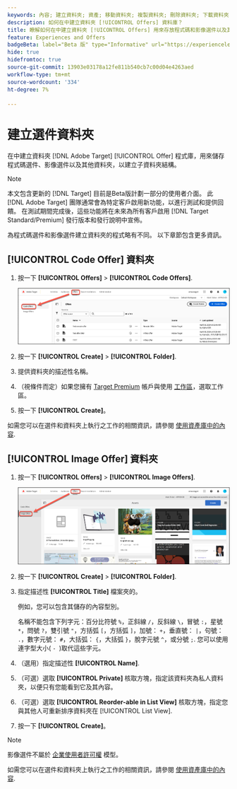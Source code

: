 ```yaml
---
keywords: 內容; 建立資料夾; 資產; 移動資料夾; 複製資料夾; 刪除資料夾; 下載資料夾; 資料夾
description: 如何在中建立資料夾 [!UICONTROL Offers] 資料庫？
title: 瞭解如何在中建立資料夾 [!UICONTROL Offers] 用來存放程式碼和影像選件以及其他資料夾的資料庫。
feature: Experiences and Offers
badgeBeta: label="Beta 版" type="Informative" url="https://experienceleague.adobe.com/docs/target/using/introduction/intro.html#beta newtab=true" tooltip=" [!DNL Adobe Target] 有哪些 Beta 版功能。"
hide: true
hidefromtoc: true
source-git-commit: 13903e03178a12fe811b540cb7c00d04e4263aed
workflow-type: tm+mt
source-wordcount: '334'
ht-degree: 7%

---
```


# 建立選件資料夾

在中建立資料夾 [!DNL Adobe Target] [!UICONTROL Offer] 程式庫，用來儲存程式碼選件、影像選件以及其他資料夾，以建立子資料夾結構。

>[!NOTE]
>
>本文包含更新的 [!DNL Target] 目前是Beta版計劃一部分的使用者介面。 此 [!DNL Adobe Target] 團隊通常會為特定客戶啟用新功能，以進行測試和提供回饋。 在測試期間完成後，這些功能將在未來為所有客戶啟用 [!DNL Target Standard/Premium] 發行版本和發行說明中宣佈。

為程式碼選件和影像選件建立資料夾的程式略有不同。 以下章節包含更多資訊。

## [!UICONTROL Code Offer] 資料夾

1. 按一下 **[!UICONTROL Offers]** > **[!UICONTROL Code Offers]**.

   ![代碼選件索引標籤](/help/main/c-experiences/c-manage-content/assets/code-offers-tab-new.png)

1. 按一下 **[!UICONTROL Create]** > **[!UICONTROL Folder]**.

1. 提供資料夾的描述性名稱。

1. （視條件而定）如果您擁有 [Target Premium](/help/main/c-intro/intro.md#premium) 帳戶與使用 [工作區](/help/main/administrating-target/c-user-management/property-channel/properties-overview.md##section_B82EB409B67C4D9D9D20CE30E48DB1DC)，選取工作區。

1. 按一下 **[!UICONTROL Create]**。

如需您可以在選件和資料夾上執行之工作的相關資訊，請參閱 [使用資產庫中的內容](/help/main/c-experiences/c-manage-content/assets-working.md).

## [!UICONTROL Image Offer] 資料夾

1. 按一下 **[!UICONTROL Offers]** > **[!UICONTROL Image Offers]**.

   ![影像選件索引標籤](/help/main/c-experiences/c-manage-content/assets/image-offers-tab-new.png)

1. 按一下 **[!UICONTROL Create]** > **[!UICONTROL Folder]**.
1. 指定描述性 **[!UICONTROL Title]** 檔案夾的。

   例如，您可以包含其儲存的內容型別。

   名稱不能包含下列字元：百分比符號 `%`，正斜線 `/`，反斜線 `\`，冒號 `:`，星號 `*`，問號 `?`，雙引號 `"`，方括弧 `[`，方括弧 `]`，加號： `+`，垂直號： `|`，句號： `.`，數字元號： `#`，大括弧： `{`，大括弧 `}`，脫字元號 `^`，或分號 `;`. 您可以使用連字型大小( `- `)取代這些字元。

1. （選用）指定描述性 **[!UICONTROL Name]**.
1. （可選）選取 **[!UICONTROL Private]** 核取方塊，指定該資料夾為私人資料夾，以便只有您能看到它及其內容。

1. （可選）選取 **[!UICONTROL Reorder-able in List View]** 核取方塊，指定您與其他人可重新排序資料夾在 [!UICONTROL List View].

1. 按一下 **[!UICONTROL Create]**。

>[!NOTE]
>
>影像選件不屬於 [企業使用者許可權](/help/main/administrating-target/c-user-management/property-channel/property-channel.md) 模型。

如需您可以在選件和資料夾上執行之工作的相關資訊，請參閱 [使用資產庫中的內容](/help/main/c-experiences/c-manage-content/assets-working.md).